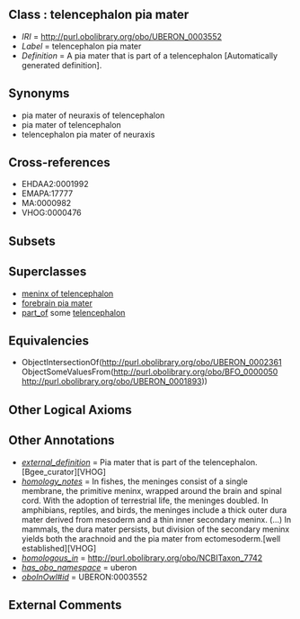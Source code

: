 
## Class : telencephalon pia mater

 * *IRI* = http://purl.obolibrary.org/obo/UBERON_0003552
 * *Label* = telencephalon pia mater
 * *Definition* = A pia mater that is part of a telencephalon [Automatically generated definition].

## Synonyms

 * pia mater of neuraxis of telencephalon
 * pia mater of telencephalon
 * telencephalon pia mater of neuraxis

## Cross-references

 * EHDAA2:0001992
 * EMAPA:17777
 * MA:0000982
 * VHOG:0000476

## Subsets


## Superclasses

 * [meninx of telencephalon](../../UBERON/89/UBERON_0003289.md)
 * [forebrain pia mater](../../UBERON/50/UBERON_0003550.md)
 * [part_of](../../BFO/50/BFO_0000050.md) some [telencephalon](../../UBERON/93/UBERON_0001893.md)

## Equivalencies

 * ObjectIntersectionOf(<http://purl.obolibrary.org/obo/UBERON_0002361> ObjectSomeValuesFrom(<http://purl.obolibrary.org/obo/BFO_0000050> <http://purl.obolibrary.org/obo/UBERON_0001893>))

## Other Logical Axioms


## Other Annotations

 * *[external_definition](../../UBPROP/01/UBPROP_0000001.md)* = Pia mater that is part of the telencephalon. [Bgee_curator][VHOG]
 * *[homology_notes](../../UBPROP/03/UBPROP_0000003.md)* = In fishes, the meninges consist of a single membrane, the primitive meninx, wrapped around the brain and spinal cord. With the adoption of terrestrial life, the meninges doubled. In amphibians, reptiles, and birds, the meninges include a thick outer dura mater derived from mesoderm and a thin inner secondary meninx. (...) In mammals, the dura mater persists, but division of the secondary meninx yields both the arachnoid and the pia mater from ectomesoderm.[well established][VHOG]
 * *[homologous_in](../../core#homologous/in/core#homologous_in.md)* = http://purl.obolibrary.org/obo/NCBITaxon_7742
 * *[has_obo_namespace](../../ce/oboInOwl#hasOBONamespace.md)* = uberon
 * *[oboInOwl#id](../../id/oboInOwl#id.md)* = UBERON:0003552

## External Comments

